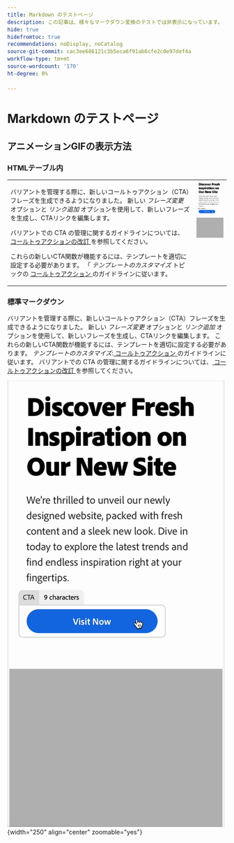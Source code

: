 ```yaml
---
title: Markdown のテストページ
description: この記事は、様々なマークダウン変換のテストでは非表示になっています。
hide: true
hidefromtoc: true
recommendations: noDisplay, noCatalog
source-git-commit: cac3ee686121c3b5eca6f91ab6cfe2c0e97def4a
workflow-type: tm+mt
source-wordcount: '170'
ht-degree: 0%

---
```


# Markdown のテストページ

## アニメーションGIFの表示方法

### HTMLテーブル内

<table style="table-layout:fixed">
<tr style="border: 0;">
  <td valign="top">
    <p>バリアントを管理する際に、新しいコールトゥアクション（CTA）フレーズを生成できるようになりました。 新しい <em> フレーズ変更 </em> オプションと <em> リンク追加 </em> オプションを使用して、新しいフレーズを生成し、CTAリンクを編集します。</p>
    <p>バリアントでの CTA の管理に関するガイドラインについては、<a href="/help/user-guide/create/manage-variants.md#revise-call-to-action"> コールトゥアクションの改訂 </a> を参照してください。</p>
    <p>これらの新しいCTA関数が機能するには、テンプレートを適切に設定する必要があります。 「<em> テンプレートのカスタマイズ </em> トピックの <a href="/help/user-guide/content/customize-template.md#calls-to-action"> コールトゥアクション </a> のガイドラインに従います。</p>
    <!-- GS-6676 -->
  </td>
  <td valign="top">
    <img src="../assets/animation/rephrase-cta.gif" class="modal-image" alt="CTAの実際の言い換え" width="250"></td>
  </tr>
</table>

### 標準マークダウン

バリアントを管理する際に、新しいコールトゥアクション（CTA）フレーズを生成できるようになりました。 新しい _フレーズ変更_ オプションと _リンク追加_ オプションを使用して、新しいフレーズを生成し、CTAリンクを編集します。 これらの新しいCTA関数が機能するには、テンプレートを適切に設定する必要があります。 _テンプレートのカスタマイズ_:[ コールトゥアクション ](/help/user-guide/content/customize-template.md#calls-to-action) のガイドラインに従います。 バリアントでの CTA の管理に関するガイドラインについては、[ コールトゥアクションの改訂 ](/help/user-guide/create/manage-variants.md#revise-call-to-action) を参照してください。<!-- GS-6676 -->

![ 実際のCTAのフレーズ変更 ](/help/assets/animation/rephrase-cta.gif "CTAのフレーズ変更 "){width="250" align="center" zoomable="yes"}
